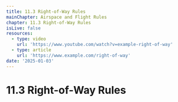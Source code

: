 ```yaml
---
title: 11.3 Right-of-Way Rules
mainChapter: Airspace and Flight Rules
chapter: 11.3 Right-of-Way Rules
isLive: false
resources:
  - type: video
    url: 'https://www.youtube.com/watch?v=example-right-of-way'
  - type: article
    url: 'https://www.example.com/right-of-way'
date: '2025-01-03'
---
```


# 11.3 Right-of-Way Rules
